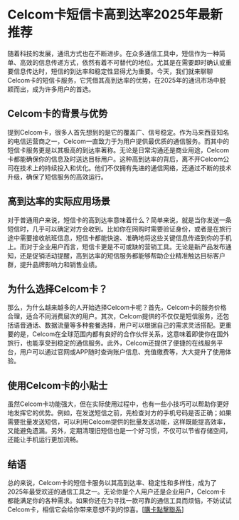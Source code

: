 # Celcom卡短信卡高到达率2025年最新推荐

随着科技的发展，通讯方式也在不断进步。在众多通信工具中，短信作为一种简单、高效的信息传递方式，依然有着不可替代的地位。尤其是在需要即时确认或重要信息传达时，短信的到达率和稳定性显得尤为重要。今天，我们就来聊聊Celcom卡的短信卡服务，它凭借其高到达率的优势，在2025年的通讯市场中脱颖而出，成为许多用户的首选。

## Celcom卡的背景与优势

提到Celcom卡，很多人首先想到的是它的覆盖广、信号稳定。作为马来西亚知名的电信运营商之一，Celcom一直致力于为用户提供最优质的通信服务。而其中的短信卡服务更是以其极高的到达率著称。无论是日常沟通还是商业用途，Celcom卡都能确保你的信息及时送达目标用户。这种高到达率的背后，离不开Celcom公司在技术上的持续投入和优化。他们不仅拥有先进的通信网络，还通过不断的技术升级，确保了短信服务的高效运行。

## 高到达率的实际应用场景

对于普通用户来说，短信卡的高到达率意味着什么？简单来说，就是当你发送一条短信时，几乎可以确定对方会收到。比如你在网购时需要验证身份，或者是在旅行途中需要接收航班信息，短信卡都能快速、准确地将这些关键信息传递到你的手机上。而对于企业用户而言，短信卡更是不可或缺的营销工具。无论是新产品发布通知，还是促销活动提醒，高到达率的短信服务都能够帮助企业精准触达目标客户群，提升品牌影响力和销售业绩。

## 为什么选择Celcom卡？

那么，为什么越来越多的人开始选择Celcom卡呢？首先，Celcom卡的服务价格合理，适合不同消费层次的用户。其次，Celcom提供的不仅仅是短信服务，还包括语音通话、数据流量等多种套餐选择，用户可以根据自己的需求灵活搭配。更重要的是，Celcom在全球范围内都有良好的合作伙伴关系，这意味着即使你在国外旅行，也能享受到稳定的通信服务。此外，Celcom还提供了便捷的在线服务平台，用户可以通过官网或APP随时查询账户信息、充值缴费等，大大提升了使用体验。

## 使用Celcom卡的小贴士

虽然Celcom卡功能强大，但在实际使用过程中，也有一些小技巧可以帮助你更好地发挥它的优势。例如，在发送短信之前，先检查对方的手机号码是否正确；如果需要批量发送短信，可以利用Celcom提供的批量发送功能，这样既能提高效率，又能避免遗漏。另外，定期清理旧短信也是一个好习惯，不仅可以节省存储空间，还能让手机运行更加流畅。

## 结语

总的来说，Celcom卡的短信卡服务以其高到达率、稳定性和多样性，成为了2025年最受欢迎的通信工具之一。无论你是个人用户还是企业用户，Celcom卡都能满足你的各种需求。如果你还在为寻找一款可靠的通信工具而烦恼，不妨试试Celcom卡，相信它会给你带来意想不到的惊喜。[[購卡點擊聯系](https://t.me/s/SXDXQF)]